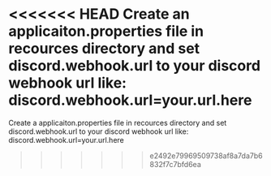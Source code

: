 <<<<<<< HEAD
Create an applicaiton.properties file in recources directory and set discord.webhook.url to your discord webhook url like: discord.webhook.url=your.url.here
=======
Create a applicaiton.properties file in recources directory and set discord.webhook.url to your discord webhook url like: discord.webhook.url=your.url.here
>>>>>>> e2492e79969509738af8a7da7b6832f7c7bfd6ea
